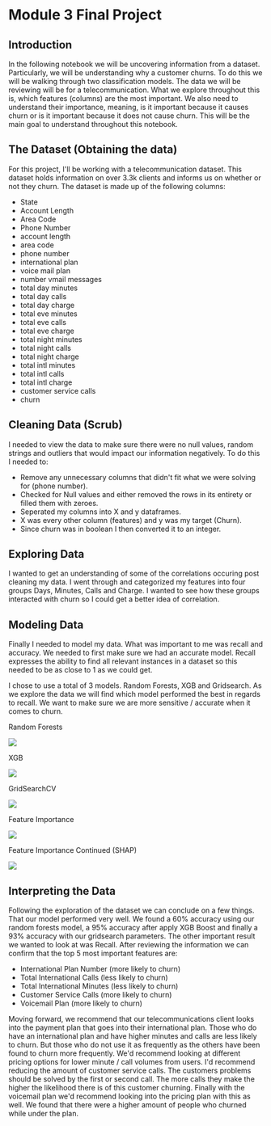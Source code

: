 # Module 3 Final Project


## Introduction

In the following notebook we will be uncovering information from a dataset. Particularly, we will be understanding why a customer churns. To do this we will be walking through two classification models. The data we will be reviewing will be for a telecommunication. What we explore throughout this is, which features (columns) are the most important. We also need to understand their importance, meaning, is it important because it causes churn or is it important because it does not cause churn. This will be the main goal to understand throughout this notebook.

## The Dataset (Obtaining the data)

For this project, I'll be working with a telecommunication dataset. This dataset holds information on over 3.3k clients and informs us on whether or not they churn. The dataset is made up of the following columns:
* State
* Account Length
* Area Code
* Phone Number
* account length
* area code
* phone number
* international plan
* voice mail plan
* number vmail messages
* total day minutes
* total day calls
* total day charge
* total eve minutes
* total eve calls
* total eve charge
* total night minutes
* total night calls
* total night charge
* total intl minutes
* total intl calls
* total intl charge
* customer service calls
* churn

## Cleaning Data (Scrub)
I needed to view the data to make sure there were no null values, random strings and outliers that would impact our information negatively. To do this I needed to:
* Remove any unnecessary columns that didn't fit what we were solving for (phone number).
* Checked for Null values and either removed the rows in its entirety or filled them with zeroes.
* Seperated my columns into X and y dataframes.
* X was every other column (features) and y was my target (Churn).
* Since churn was in boolean I then converted it to an integer.


## Exploring Data
I wanted to get an understanding of some of the correlations occuring post cleaning my data. I went through and categorized my features into four groups Days, Minutes, Calls and Charge. I wanted to see how these groups interacted with churn so I could get a better idea of correlation.

## Modeling Data
Finally I needed to model my data. What was important to me was recall and accuracy. We needed to first make sure we had an accurate model. Recall expresses the ability to find all relevant instances in a dataset so this needed to be as close to 1 as we could get.

I chose to use a total of 3 models. Random Forests, XGB and Gridsearch. As we explore the data we will find which model performed the best in regards to recall. We want to make sure we are more sensitive / accurate when it comes to churn.


Random Forests

<img src="RF.png">


XGB

<img src="XGB.png">


GridSearchCV

<img src="Gridsearch.png">


Feature Importance

<img src="Feature.png">

Feature Importance Continued (SHAP)

<img src="SHAP.png">


## Interpreting the Data

Following the exploration of the dataset we can conclude on a few things. That our model performed very well. We found a 60% accuracy using our random forests model, a 95% accuracy after apply XGB Boost and finally a 93% accuracy with our gridsearch parameters. The other important result we wanted to look at was Recall. After reviewing the information we can confirm that the top 5 most important features are:

- International Plan Number (more likely to churn)
- Total International Calls (less likely to churn)
- Total International Minutes (less likely to churn)
- Customer Service Calls (more likely to churn)
- Voicemail Plan (more likely to churn)

Moving forward, we recommend that our telecommunications client looks into the payment plan that goes into their international plan. Those who do have an international plan and have higher minutes and calls are less likely to churn. But those who do not use it as frequently as the others have been found to churn more frequently. We'd recommend looking at different pricing options for lower minute / call volumes from users. I'd recommend reducing the amount of customer service calls. The customers problems should be solved by the first or second call. The more calls they make the higher the likelihood there is of this customer churning. Finally with the voicemail plan we'd recommend looking into the pricing plan with this as well. We found that there were a higher amount of people who churned while under the plan.
